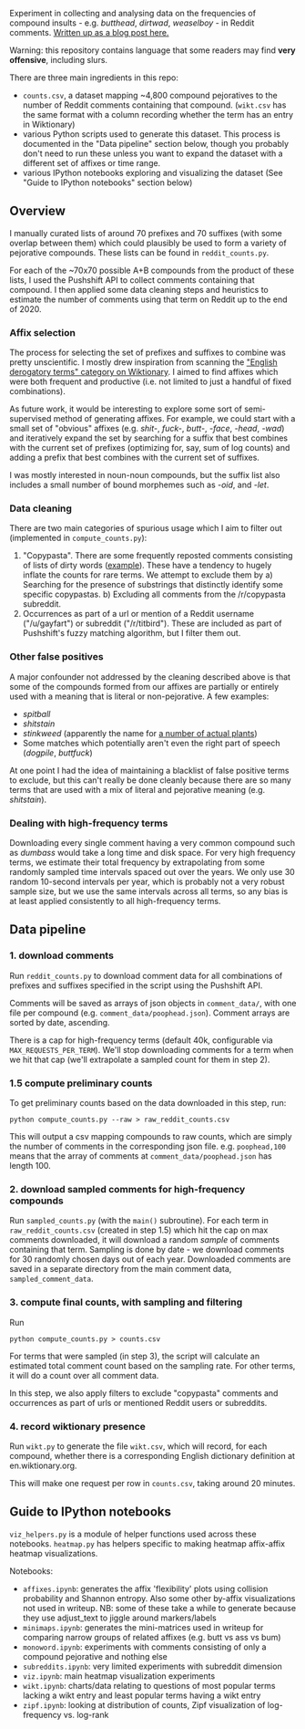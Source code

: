 Experiment in collecting and analysing data on the frequencies of compound insults - e.g. *butthead*, *dirtwad*, *weaselboy* - in Reddit comments. [Written up as a blog post here.](https://colinmorris.github.io/blog/compound-curse-words)

Warning: this repository contains language that some readers may find **very offensive**, including slurs.

There are three main ingredients in this repo:
- `counts.csv`, a dataset mapping ~4,800 compound pejoratives to the number of Reddit comments containing that compound. (`wikt.csv` has the same format with a column recording whether the term has an entry in Wiktionary)
- various Python scripts used to generate this dataset. This process is documented in the "Data pipeline" section below, though you probably don't need to run these unless you want to expand the dataset with a different set of affixes or time range.
- various IPython notebooks exploring and visualizing the dataset (See "Guide to IPython notebooks" section below)

## Overview

I manually curated lists of around 70 prefixes and 70 suffixes (with some overlap between them) which could plausibly be used to form a variety of pejorative compounds. These lists can be found in `reddit_counts.py`.

For each of the ~70x70 possible A+B compounds from the product of these lists, I used the Pushshift API to collect comments containing that compound. I then applied some data cleaning steps and heuristics to estimate the number of comments using that term on Reddit up to the end of 2020.

### Affix selection

The process for selecting the set of prefixes and suffixes to combine was pretty unscientific. I mostly drew inspiration from scanning the ["English derogatory terms" category on Wiktionary](https://en.wiktionary.org/wiki/Category:English_derogatory_terms). I aimed to find affixes which were both frequent and productive (i.e. not limited to just a handful of fixed combinations).

As future work, it would be interesting to explore some sort of semi-supervised method of generating affixes. For example, we could start with a small set of "obvious" affixes (e.g. *shit-*, *fuck-*, *butt-*, *-face*, *-head*, *-wad*) and iteratively expand the set by searching for a suffix that best combines with the current set of prefixes (optimizing for, say, sum of log counts) and adding a prefix that best combines with the current set of suffixes.

I was mostly interested in noun-noun compounds, but the suffix list also includes a small number of bound morphemes such as *-oid*, and *-let*.

### Data cleaning

There are two main categories of spurious usage which I aim to filter out (implemented in `compute_counts.py`):

1. "Copypasta". There are some frequently reposted comments consisting of lists of dirty words ([example](https://www.reddit.com/r/copypasta/comments/jmt0xx/every_single_swear_word_i_didnt_write_this_i/)). These have a tendency to hugely inflate the counts for rare terms. We attempt to exclude them by a) Searching for the presence of substrings that distinctly identify some specific copypastas. b) Excluding all comments from the /r/copypasta subreddit.
2. Occurrences as part of a url or mention of a Reddit username ("/u/gayfart") or subreddit ("/r/titbird"). These are included as part of Pushshift's fuzzy matching algorithm, but I filter them out.

### Other false positives

A major confounder not addressed by the cleaning described above is that some of the compounds formed from our affixes are partially or entirely used with a meaning that is literal or non-pejorative. A few examples:

- *spitball*
- *shitstain*
- *stinkweed* (apparently the name for [a number of actual plants](https://en.wikipedia.org/wiki/Stinkweed))
- Some matches which potentially aren't even the right part of speech (*dogpile*, *buttfuck*)

At one point I had the idea of maintaining a blacklist of false positive terms to exclude, but this can't really be done cleanly because there are so many terms that are used with a mix of literal and pejorative meaning (e.g. *shitstain*).

### Dealing with high-frequency terms

Downloading every single comment having a very common compound such as *dumbass* would take a long time and disk space. For very high frequency terms, we estimate their total frequency by extrapolating from some randomly sampled time intervals spaced out over the years. We only use 30 random 10-second intervals per year, which is probably not a very robust sample size, but we use the same intervals across all terms, so any bias is at least applied consistently to all high-frequency terms.

## Data pipeline

### 1. download comments

Run `reddit_counts.py` to download comment data for all combinations of prefixes and suffixes specified in the script using the Pushshift API.

Comments will be saved as arrays of json objects in `comment_data/`, with one file per compound (e.g. `comment_data/poophead.json`). Comment arrays are sorted by date, ascending.

There is a cap for high-frequency terms (default 40k, configurable via `MAX_REQUESTS_PER_TERM`). We'll stop downloading comments for a term when we hit that cap (we'll extrapolate a sampled count for them in step 2).

### 1.5 compute preliminary counts

To get preliminary counts based on the data downloaded in this step, run:

```
python compute_counts.py --raw > raw_reddit_counts.csv
```

This will output a csv mapping compounds to raw counts, which are simply the number of comments in the corresponding json file. e.g. `poophead,100` means that the array of comments at `comment_data/poophead.json` has length 100.

### 2. download sampled comments for high-frequency compounds

Run `sampled_counts.py` (with the `main()` subroutine). For each term in `raw_reddit_counts.csv` (created in step 1.5) which hit the cap on max comments downloaded, it will download a random *sample* of comments containing that term. Sampling is done by date - we download comments for 30 randomly chosen days out of each year. Downloaded comments are saved in a separate directory from the main comment data, `sampled_comment_data`.

### 3. compute final counts, with sampling and filtering

Run

```
python compute_counts.py > counts.csv
```

For terms that were sampled (in step 3), the script will calculate an estimated total comment count based on the sampling rate. For other terms, it will do a count over all comment data.

In this step, we also apply filters to exclude "copypasta" comments and occurrences as part of urls or mentioned Reddit users or subreddits.

### 4. record wiktionary presence

Run `wikt.py` to generate the file `wikt.csv`, which will record, for each compound, whether there is a corresponding English dictionary definition at en.wiktionary.org.

This will make one request per row in `counts.csv`, taking around 20 minutes.

## Guide to IPython notebooks

`viz_helpers.py` is a module of helper functions used across these notebooks. `heatmap.py` has helpers specific to making heatmap affix-affix heatmap visualizations.

Notebooks:
- `affixes.ipynb`: generates the affix 'flexibility' plots using collision probability and Shannon entropy. Also some other by-affix visualizations not used in writeup.
                   NB: some of these take a while to generate because they use adjust_text to jiggle around markers/labels
- `minimaps.ipynb`: generates the mini-matrices used in writeup for comparing narrow groups of related affixes (e.g. butt vs ass vs bum)
- `monoword.ipynb`: experiments with comments consisting of only a compound pejorative and nothing else
- `subreddits.ipynb`: very limited experiments with subreddit dimension
- `viz.ipynb`: main heatmap visualization experiments
- `wikt.ipynb`: charts/data relating to questions of most popular terms lacking a wikt entry and least popular terms having a wikt entry
- `zipf.ipynb`: looking at distribution of counts, Zipf visualization of log-frequency vs. log-rank

